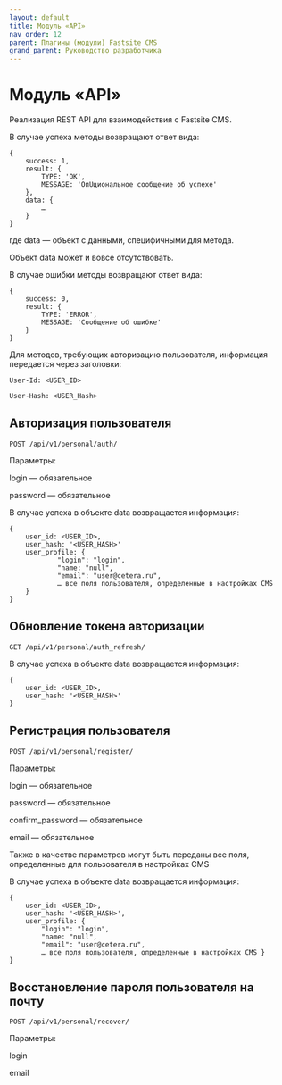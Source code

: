```yaml
---
layout: default
title: Модуль «API»
nav_order: 12
parent: Плагины (модули) Fastsite CMS
grand_parent: Руководство разработчика
---
```


# Модуль «API»

Реализация REST API для взаимодействия с Fastsite CMS.

В случае успеха методы возвращают ответ вида:

	{
	    success: 1,
	    result: {
	        TYPE: 'OK',
	        MESSAGE: 'ОпUциональное сообщение об успехе'
	    },
	    data: {
	        …
	    }
	}

где data — объект с данными, специфичными для метода.

Объект data может и вовсе отсутствовать.

В случае ошибки методы возвращают ответ вида:

	{
	    success: 0,
	    result: {
	        TYPE: 'ERROR',
	        MESSAGE: 'Сообщение об ошибке'
	    }
	}

Для методов, требующих авторизацию пользователя, информация передается через заголовки:

	User-Id: <USER_ID>

	User-Hash: <USER_Hash>

## Авторизация пользователя

	POST /api/v1/personal/auth/

Параметры:

login — обязательное

password — обязательное

В случае успеха в объекте data возвращается информация:

	{
	    user_id: <USER_ID>, 
	    user_hash: '<USER_HASH>' 
	    user_profile: {
				"login": "login",
				"name: "null",
				"email": "user@cetera.ru",
	            … все поля пользователя, определенные в настройках CMS
	    }
	}

## Обновление токена авторизации

	GET /api/v1/personal/auth_refresh/

В случае успеха в объекте data возвращается информация:

	{
	    user_id: <USER_ID>, 
	    user_hash: '<USER_HASH>'
	}
 

## Регистрация пользователя

	POST /api/v1/personal/register/

Параметры:

login — обязательное

password — обязательное

confirm_password — обязательное

email — обязательное

Также в качестве параметров могут быть переданы все поля, определенные для пользователя в настройках CMS

В случае успеха в объекте data возвращается информация:

	{
	    user_id: <USER_ID>, 
	    user_hash: '<USER_HASH>',
	    user_profile: { 
	        "login": "login", 
	        "name: "null", 
	        "email": "user@cetera.ru", 
	        … все поля пользователя, определенные в настройках CMS }
	}

## Восстановление пароля пользователя на почту

	POST /api/v1/personal/recover/

Параметры:

login

email